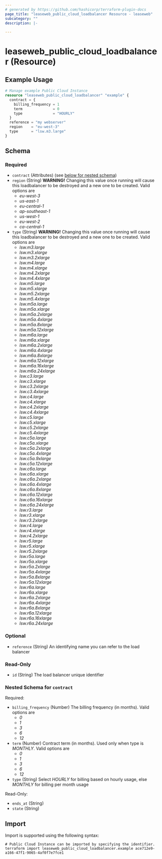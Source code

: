 ```yaml
---
# generated by https://github.com/hashicorp/terraform-plugin-docs
page_title: "leaseweb_public_cloud_loadbalancer Resource - leaseweb"
subcategory: ""
description: |-
  
---
```


# leaseweb_public_cloud_loadbalancer (Resource)



## Example Usage

```terraform
# Manage example Public Cloud Instance
resource "leaseweb_public_cloud_loadbalancer" "example" {
  contract = {
    billing_frequency = 1
    term              = 0
    type              = "HOURLY"
  }
  reference = "my webserver"
  region    = "eu-west-3"
  type      = "lsw.m3.large"
}
```

<!-- schema generated by tfplugindocs -->
## Schema

### Required

- `contract` (Attributes) (see [below for nested schema](#nestedatt--contract))
- `region` (String) **WARNING!** Changing this value once running will cause this loadbalancer to be destroyed and a new one to be created. Valid options are 
  - *eu-west-3*
  - *us-east-1*
  - *eu-central-1*
  - *ap-southeast-1*
  - *us-west-1*
  - *eu-west-2*
  - *ca-central-1*
- `type` (String) **WARNING!** Changing this value once running will cause this loadbalancer to be destroyed and a new one to be created. Valid options are 
  - *lsw.m3.large*
  - *lsw.m3.xlarge*
  - *lsw.m3.2xlarge*
  - *lsw.m4.large*
  - *lsw.m4.xlarge*
  - *lsw.m4.2xlarge*
  - *lsw.m4.4xlarge*
  - *lsw.m5.large*
  - *lsw.m5.xlarge*
  - *lsw.m5.2xlarge*
  - *lsw.m5.4xlarge*
  - *lsw.m5a.large*
  - *lsw.m5a.xlarge*
  - *lsw.m5a.2xlarge*
  - *lsw.m5a.4xlarge*
  - *lsw.m5a.8xlarge*
  - *lsw.m5a.12xlarge*
  - *lsw.m6a.large*
  - *lsw.m6a.xlarge*
  - *lsw.m6a.2xlarge*
  - *lsw.m6a.4xlarge*
  - *lsw.m6a.8xlarge*
  - *lsw.m6a.12xlarge*
  - *lsw.m6a.16xlarge*
  - *lsw.m6a.24xlarge*
  - *lsw.c3.large*
  - *lsw.c3.xlarge*
  - *lsw.c3.2xlarge*
  - *lsw.c3.4xlarge*
  - *lsw.c4.large*
  - *lsw.c4.xlarge*
  - *lsw.c4.2xlarge*
  - *lsw.c4.4xlarge*
  - *lsw.c5.large*
  - *lsw.c5.xlarge*
  - *lsw.c5.2xlarge*
  - *lsw.c5.4xlarge*
  - *lsw.c5a.large*
  - *lsw.c5a.xlarge*
  - *lsw.c5a.2xlarge*
  - *lsw.c5a.4xlarge*
  - *lsw.c5a.9xlarge*
  - *lsw.c5a.12xlarge*
  - *lsw.c6a.large*
  - *lsw.c6a.xlarge*
  - *lsw.c6a.2xlarge*
  - *lsw.c6a.4xlarge*
  - *lsw.c6a.8xlarge*
  - *lsw.c6a.12xlarge*
  - *lsw.c6a.16xlarge*
  - *lsw.c6a.24xlarge*
  - *lsw.r3.large*
  - *lsw.r3.xlarge*
  - *lsw.r3.2xlarge*
  - *lsw.r4.large*
  - *lsw.r4.xlarge*
  - *lsw.r4.2xlarge*
  - *lsw.r5.large*
  - *lsw.r5.xlarge*
  - *lsw.r5.2xlarge*
  - *lsw.r5a.large*
  - *lsw.r5a.xlarge*
  - *lsw.r5a.2xlarge*
  - *lsw.r5a.4xlarge*
  - *lsw.r5a.8xlarge*
  - *lsw.r5a.12xlarge*
  - *lsw.r6a.large*
  - *lsw.r6a.xlarge*
  - *lsw.r6a.2xlarge*
  - *lsw.r6a.4xlarge*
  - *lsw.r6a.8xlarge*
  - *lsw.r6a.12xlarge*
  - *lsw.r6a.16xlarge*
  - *lsw.r6a.24xlarge*

### Optional

- `reference` (String) An identifying name you can refer to the load balancer

### Read-Only

- `id` (String) The load balancer unique identifier

<a id="nestedatt--contract"></a>
### Nested Schema for `contract`

Required:

- `billing_frequency` (Number) The billing frequency (in months). Valid options are 
  - *0*
  - *1*
  - *3*
  - *6*
  - *12*
- `term` (Number) Contract term (in months). Used only when type is *MONTHLY*. Valid options are 
  - *0*
  - *1*
  - *3*
  - *6*
  - *12*
- `type` (String) Select *HOURLY* for billing based on hourly usage, else *MONTHLY* for billing per month usage

Read-Only:

- `ends_at` (String)
- `state` (String)

## Import

Import is supported using the following syntax:

```shell
# Public Cloud Instance can be imported by specifying the identifier.
terraform import leaseweb_public_cloud_loadbalancer.example ace712e9-a166-47f1-9065-4af0f7e7fce1
```
